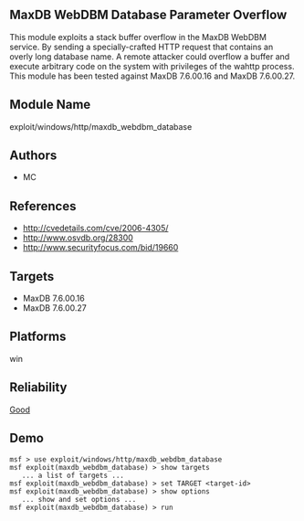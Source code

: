 ## MaxDB WebDBM Database Parameter Overflow

This module exploits a stack buffer overflow in the MaxDB 
WebDBM service. By sending a specially-crafted HTTP request 
that contains an overly long database name. A remote 
attacker could overflow a buffer and execute arbitrary code 
on the system with privileges of the wahttp process. This 
module has been tested against MaxDB 7.6.00.16 and MaxDB 
7.6.00.27.


## Module Name
exploit/windows/http/maxdb_webdbm_database

## Authors
* MC


## References
* http://cvedetails.com/cve/2006-4305/
* http://www.osvdb.org/28300
* http://www.securityfocus.com/bid/19660



## Targets
* MaxDB 7.6.00.16
* MaxDB 7.6.00.27


## Platforms
win

## Reliability
[Good](https://github.com/rapid7/metasploit-framework/wiki/Exploit-Ranking)

## Demo

```
msf > use exploit/windows/http/maxdb_webdbm_database
msf exploit(maxdb_webdbm_database) > show targets
   ... a list of targets ...
msf exploit(maxdb_webdbm_database) > set TARGET <target-id>
msf exploit(maxdb_webdbm_database) > show options
   ... show and set options ...
msf exploit(maxdb_webdbm_database) > run
```
    
    